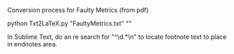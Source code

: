Conversion process for Faulty Metrics (from pdf)

python Txt2LaTeX.py "FaultyMetrics.txt" ""

In Sublime Text, do an re search for "^\d.*\n" to locate footnote text to place in endnotes area.